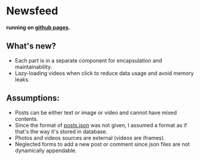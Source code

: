 # Newsfeed

**running on [github pages](https://3omar3allam.github.io/newsfeed).**

## What's new?
* Each part is in a separate component for encapsulation and maintainability.
* Lazy-loading videos when click to reduce data usage and avoid memory leaks.

## Assumptions:
* Posts can be either text or image or video and cannot have mixed contents.
* Since the format of [posts.json](src/assets/posts.json) was not given, I assumed a format as if that's the way it's stored in database.
* Photos and videos sources are external (videos are iframes).
* Neglected forms to add a new post or comment since json files are not dynamically appendable.
